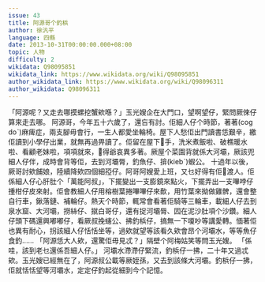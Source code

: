```yaml
---
issue: 43
title: 阿源哥个釣梹
author: 徐汎平
language: 四縣
date: 2013-10-31T00:00:00.000+08:00
topic: 人物
difficulty: 2
wikidata: Q98095851
wikidata_link: https://www.wikidata.org/wiki/Q98095851
author_wikidata_link: https://www.wikidata.org/wiki/Q98096311
author_wikidata: Q98096311
---
```

「阿源呢？又走去哪摸螺挖蟹欸喺？」玉光嫂企在大門口，望啊望仔，緊問厥倈仔算來走去哪。
阿源哥，今年五十六歲了，還吂有討。佢細人仔个時節，著著(cog doˋ)麻痺症，兩支腳毋會行，一生人都愛坐輪椅。屋下人愁佢出門讀書恁艱辛，繳佢讀到小學仔出業，就無再過畀讀了。佢留在屋下𢯭手，洗米煮飯啦、破樵暖水啦、看顧老妹啦，項項就來，𢯭得爺哀異多著。厥屋个菜園背就係大河壩，厥該兜細人仔伴，成時會背等佢，去到河壩脣，釣魚仔、揜(kiebˋ)蝦公。
十過年以後，厥哥討欸餔娘，陸續降欸四個細孲仔。阿哥阿嫂愛上班，又乜好得有佢𢯭渡人。佢係細人仔心肝肚个「萬能阿叔」，下擺變出一支膨鏡來點火，下擺弄出一支嗶哱仔揰柑仔皮來射。佢會教細人仔用榕樹葉捲嗶嗶仔來歕，用竹葉來拗做雞髀，還會整自行車，鍬落鏈、補輪仔。熱天个時節，輒常會看著佢騎等三輪車，載細人仔去到泉水窟、大河壩，撈絲仔、㩆白哥仔，還有捉河壩脣、囥在泥沙肚項个沙鑽。細人仔頭下碼還興嘟嘟仔，看厥叔挽䘆公、拂釣梹仔，搞無一下嗄吵等講愛轉。愐著佢也異有耐心，拐該細人仔恬恬坐等，過欸就望等該看久欸會昂个河壩水，等等魚仔食釣……
「阿源恁大人欸，還驚佢毋見忒？」隔壁个阿梅姑笑等問玉光嫂。
「係哇，該到老乜還係吾細人仔。」
河壩水滯滯仔緊流，釣梹仔一拂，二十年又過忒欸。玉光嫂已經無在了，阿源叔公載等厥姪孫，又去到該條大河壩。釣梹仔一拂，佢就恬恬望等河壩水，定定仔釣起從細到今个記憶。